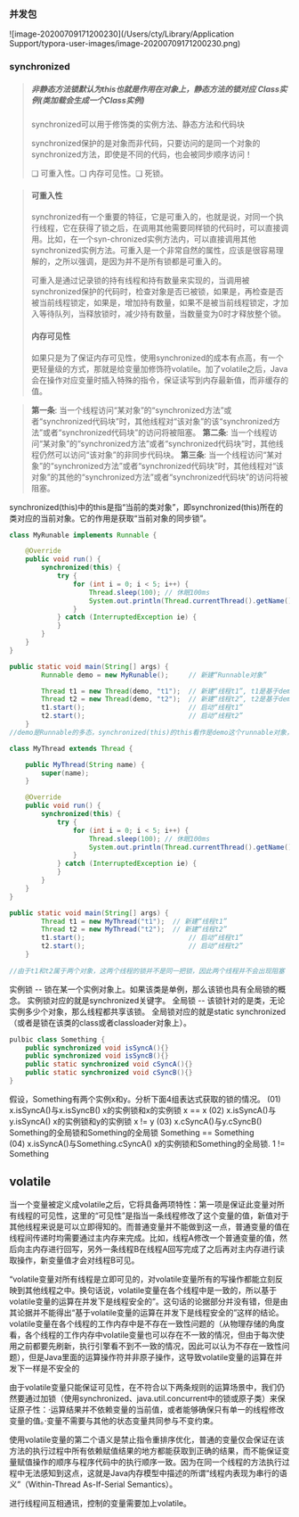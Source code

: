 ### 并发包

![image-20200709171200230](/Users/cty/Library/Application Support/typora-user-images/image-20200709171200230.png)

### synchronized

>##### 非静态方法锁默认为this也就是作用在对象上，静态方法的锁对应 Class实例(类加载会生成一个Class实例)
>
>synchronized可以用于修饰类的实例方法、静态方法和代码块
>
>synchronized保护的是对象而非代码，只要访问的是同一个对象的synchronized方法，即使是不同的代码，也会被同步顺序访问！
>
>❑ 可重入性。❑ 内存可见性。❑ 死锁。

>#### 可重入性
>
>synchronized有一个重要的特征，它是可重入的，也就是说，对同一个执行线程，它在获得了锁之后，在调用其他需要同样锁的代码时，可以直接调用。比如，在一个syn-chronized实例方法内，可以直接调用其他synchronized实例方法。可重入是一个非常自然的属性，应该是很容易理解的，之所以强调，是因为并不是所有锁都是可重入的。
>
>可重入是通过记录锁的持有线程和持有数量来实现的，当调用被synchronized保护的代码时，检查对象是否已被锁，如果是，再检查是否被当前线程锁定，如果是，增加持有数量，如果不是被当前线程锁定，才加入等待队列，当释放锁时，减少持有数量，当数量变为0时才释放整个锁。
>
>#### 内存可见性
>
>如果只是为了保证内存可见性，使用synchronized的成本有点高，有一个更轻量级的方式，那就是给变量加修饰符volatile。加了volatile之后，Java会在操作对应变量时插入特殊的指令，保证读写到内存最新值，而非缓存的值。



>**第一条**: 当一个线程访问“某对象”的“synchronized方法”或者“synchronized代码块”时，其他线程对“该对象”的该“synchronized方法”或者“synchronized代码块”的访问将被阻塞。
>**第二条**: 当一个线程访问“某对象”的“synchronized方法”或者“synchronized代码块”时，其他线程仍然可以访问“该对象”的非同步代码块。
>**第三条**: 当一个线程访问“某对象”的“synchronized方法”或者“synchronized代码块”时，其他线程对“该对象”的其他的“synchronized方法”或者“synchronized代码块”的访问将被阻塞。

synchronized(this)中的this是指“当前的类对象”，即synchronized(this)所在的类对应的当前对象。它的作用是获取“当前对象的同步锁”。

```java
class MyRunable implements Runnable {

    @Override
    public void run() {
        synchronized(this) {
            try {  
                for (int i = 0; i < 5; i++) {
                    Thread.sleep(100); // 休眠100ms
                    System.out.println(Thread.currentThread().getName() + " loop " + i);  
                }
            } catch (InterruptedException ie) {  
            }
        }  
    }
}

public static void main(String[] args) {  
        Runnable demo = new MyRunable();     // 新建“Runnable对象”

        Thread t1 = new Thread(demo, "t1");  // 新建“线程t1”, t1是基于demo这个Runnable对象
        Thread t2 = new Thread(demo, "t2");  // 新建“线程t2”, t2是基于demo这个Runnable对象
        t1.start();                          // 启动“线程t1”
        t2.start();                          // 启动“线程t2” 
    } 
//demo是Runnable的多态，synchronized(this)的this看作是demo这个runnable对象，是同一把锁，因此出现阻塞

class MyThread extends Thread {

    public MyThread(String name) {
        super(name);
    }

    @Override
    public void run() {
        synchronized(this) {
            try {  
                for (int i = 0; i < 5; i++) {
                    Thread.sleep(100); // 休眠100ms
                    System.out.println(Thread.currentThread().getName() + " loop " + i);  
                }
            } catch (InterruptedException ie) {  
            }
        }  
    }
}

public static void main(String[] args) {  
        Thread t1 = new MyThread("t1");  // 新建“线程t1”
        Thread t2 = new MyThread("t2");  // 新建“线程t2”
        t1.start();                          // 启动“线程t1”
        t2.start();                          // 启动“线程t2” 
    } 
    
//由于t1和t2属于两个对象，这两个线程的锁并不是同一把锁，因此两个线程并不会出现阻塞
```

实例锁 -- 锁在某一个实例对象上。如果该类是单例，那么该锁也具有全局锁的概念。
   实例锁对应的就是synchronized关键字。
全局锁 -- 该锁针对的是类，无论实例多少个对象，那么线程都共享该锁。
   全局锁对应的就是static synchronized（或者是锁在该类的class或者classloader对象上）。

```java
pulbic class Something {
    public synchronized void isSyncA(){}
    public synchronized void isSyncB(){}
    public static synchronized void cSyncA(){}
    public static synchronized void cSyncB(){}
}	
```

假设，Something有两个实例x和y。分析下面4组表达式获取的锁的情况。
(01) x.isSyncA()与x.isSyncB()		x的实例锁和x的实例锁  x == x
(02) x.isSyncA()与y.isSyncA()		x的实例锁和y的实例锁  x != y
(03) x.cSyncA()与y.cSyncB()			Something的全局锁和Something的全局锁 Something == Something	
(04) x.isSyncA()与Something.cSyncA()	x的实例锁和Something的全局锁. 1 != Something





## volatile

当一个变量被定义成volatile之后，它将具备两项特性：第一项是保证此变量对所有线程的可见性，这里的“可见性”是指当一条线程修改了这个变量的值，新值对于其他线程来说是可以立即得知的。而普通变量并不能做到这一点，普通变量的值在线程间传递时均需要通过主内存来完成。比如，线程A修改一个普通变量的值，然后向主内存进行回写，另外一条线程B在线程A回写完成了之后再对主内存进行读取操作，新变量值才会对线程B可见。

“volatile变量对所有线程是立即可见的，对volatile变量所有的写操作都能立刻反映到其他线程之中。换句话说，volatile变量在各个线程中是一致的，所以基于volatile变量的运算在并发下是线程安全的”。这句话的论据部分并没有错，但是由其论据并不能得出“基于volatile变量的运算在并发下是线程安全的”这样的结论。volatile变量在各个线程的工作内存中是不存在一致性问题的（从物理存储的角度看，各个线程的工作内存中volatile变量也可以存在不一致的情况，但由于每次使用之前都要先刷新，执行引擎看不到不一致的情况，因此可以认为不存在一致性问题），但是Java里面的运算操作符并非原子操作，这导致volatile变量的运算在并发下一样是不安全的

由于volatile变量只能保证可见性，在不符合以下两条规则的运算场景中，我们仍然要通过加锁（使用synchronized、java.util.concurrent中的锁或原子类）来保证原子性：·运算结果并不依赖变量的当前值，或者能够确保只有单一的线程修改变量的值。·变量不需要与其他的状态变量共同参与不变约束。

使用volatile变量的第二个语义是禁止指令重排序优化，普通的变量仅会保证在该方法的执行过程中所有依赖赋值结果的地方都能获取到正确的结果，而不能保证变量赋值操作的顺序与程序代码中的执行顺序一致。因为在同一个线程的方法执行过程中无法感知到这点，这就是Java内存模型中描述的所谓“线程内表现为串行的语义”（Within-Thread As-If-Serial Semantics）。

进行线程间互相通讯，控制的变量需要加上volatile。